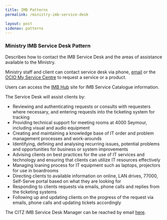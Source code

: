 ```yaml
---
title: IMB Patterns
permalink: /ministry-imb-service-desk

layout: post
sidenav: patterns
---
```

### Ministry IMB Service Desk Pattern
Describes how to contact the IMB Service Desk and the areas of assistance available to the Ministry.

Ministry staff and client can contact service desk via phone, [email](mailto:CITZIMBSD@gov.bc.ca) or the [OCIO My Service Centre](https://ociomysc.service-now.com/sp) to request a service or a product.

Users can access the [IMB Hub](https://intranet.gov.bc.ca/thehub/ocio/ocio-enterprise-services/imb) site for  IMB Service Catalogue information.

The Service Desk will assist clients by:
- Reviewing and authenticating requests or consults with requesters where necessary, and entering requests into the ticketing system for tracking
- Providing technical support for meeting rooms at 4000 Seymour, including visual and audio equipment
- Creating and  maintaining a knowledge base of IT order and problem management processes and work-arounds
- Identifying, defining and analysing recurring issues, potential problems and opportunities for business or system improvements
- Advising clients on best practices for the use of IT services and technology and ensuring that clients can utilize IT resources effectively
- Managing loaning process for IT equipment such as laptops, projectors for use in boardrooms
- Directing clients to available information on online, LAN drives, 77000, Self-Serve portal based on what they are looking for 
- Responding to clients requests via emails, phone calls and replies from the ticketing systems
- Following up and updating clients on the progress of the request via emails, phone calls and updating tickets accordingly

The CITZ IMB Service Desk Manager can be reached by email [here](mailto:gladys.gatobu@gov.bc.ca).
